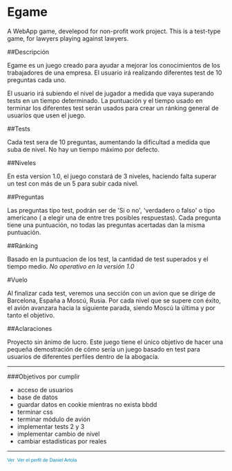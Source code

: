 # Egame
A WebApp game, develepod for non-profit work project. This is a test-type game, for lawyers playing against lawyers.

##Descripción

Egame es un juego creado para ayudar a mejorar los conocimientos de los trabajadores de una empresa. El usuario irá realizando diferentes test de 10 preguntas cada uno.

El usuario irá subiendo el nivel de jugador a medida que vaya superando tests en un tiempo determinado. La puntuación y el tiempo usado en terminar los diferentes test serán usados para crear un ránking general de usuarios que usen el juego.

##Tests

Cada test sera de 10 preguntas, aumentando la dificultad a medida que suba de nivel. No hay un tiempo máximo por defecto.

##Niveles

En esta version 1.0, el juego constará de 3 niveles, haciendo falta superar un test con más de un 5 para subir cada nivel.

##Preguntas

Las preguntas tipo test, podrán ser de 'Si o no', 'verdadero o falso' o tipo americano ( a elegir una de entre tres posibles respuestas). Cada pregunta tiene una puntuación, no todas las preguntas acertadas dan la misma puntuación.

##Ránking

Basado en la puntuacion de los test, la cantidad de test superados y el tiempo medio. *No operativo en la versión 1.0*

#Vuelo

Al finalizar cada test, veremos una sección con un avion que se dirige de Barcelona, España  a Moscú, Rusia. Por cada nivel que se supere con éxito, el avión avanzara hacia la siguiente parada, siendo Moscú la última y por tanto el objetivo.



##Aclaraciones

Proyecto sin ánimo de lucro. Este juego tiene el único objetivo de hacer una pequeña demostración de cómo sería un juego basado en test para usuarios de diferentes perfiles dentro de la abogacía. 

**********************

###Objetivos por cumplir
* acceso de usuarios
* base de datos
* guardar datos en cookie mientras no exista bbdd
* terminar css
* terminar módulo de avión
* implementar tests 2 y 3
* implementar cambio de nivel
* cambiar estadisticas por reales

***********************

<a href="https://es.linkedin.com/pub/daniel-artola/5a/449/429" style="text-decoration:none;"><span style="font: 80% Arial,sans-serif; color:#0783B6;"><img src="https://static.licdn.com/scds/common/u/img/webpromo/btn_in_20x15.png" width="20" height="15" alt="Ver el perfil de Daniel Artola en LinkedIn" style="vertical-align:middle;" border="0">&nbsp;Ver el perfil de Daniel Artola</span></a>
